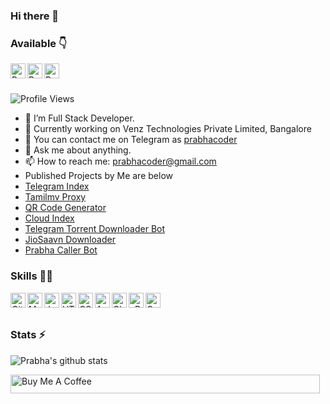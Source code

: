 ### Hi there 👋

### Available 👇
<p>
  <a href="https://www.linkedin.com/in/prabhacoder/">
    <img align="left" alt="Prabha LinkedIN" width="24px" src="https://cdn.jsdelivr.net/npm/simple-icons@v3/icons/linkedin.svg" />
  </a>
  <a href="https://www.facebook.com/prabha.coder/">
    <img align="left" alt="Prabha Twitter" width="24px" src="https://cdn.jsdelivr.net/npm/simple-icons@3.2.0/icons/facebook.svg" />
  </a>
  <a href="https://telegram.dog/prabhacoder">
    <img align="left" alt="Prabha Telegram" width="24px" src="https://cdn.jsdelivr.net/npm/simple-icons@3.2.0/icons/telegram.svg" />
  </a>
  
</p>
</br>
</br>

![Profile Views](https://hits.seeyoufarm.com/api/count/incr/badge.svg?url=https://github.com/prabha-coder/&title=Profile%20Views)

- 🔭 I’m Full Stack Developer.
- 🌱 Currently working on Venz Technologies Private Limited, Bangalore
- 🤔 You can contact me on Telegram as [prabhacoder](https://t.telegram.ind.in/prabhacoder)
- 💬 Ask me about anything.
- 📫 How to reach me: prabhacoder@gmail.com
- Published Projects by Me are below
- [Telegram Index](https://telprabha.tk)
- [Tamilmv Proxy](https://trprabha.tk)
- [QR Code Generator](https://qrprabha.tk) 
- [Cloud Index](https://prabha.tk)
- [Telegram Torrent Downloader Bot](https://t.me/TorrentDownloderBot)
- [JioSaavn Downloader](https://jioprabha.tk)
- [Prabha Caller Bot](https://t.me/prabhacallerbot)

### Skills 👨‍💻

<img align="left" alt="GitHub" width="24px" src="https://cdn.jsdelivr.net/npm/simple-icons@3.2.0/icons/github.svg" />
<img align="left" alt="MySQL" width="24px" src="https://cdn.jsdelivr.net/npm/simple-icons@3.2.0/icons/mysql.svg" />
<img align="left" alt="JavaScript" width="24px" src="https://cdn.jsdelivr.net/npm/simple-icons@3.2.0/icons/javascript.svg" />
<img align="left" alt="HTML" width="24px" src="https://cdn.jsdelivr.net/npm/simple-icons@3.2.0/icons/html5.svg" />
<img align="left" alt="CSS" width="24px" src="https://cdn.jsdelivr.net/npm/simple-icons@3.2.0/icons/css3.svg" />
<img align="left" alt="AWS" width="24px" src="https://cdn.jsdelivr.net/npm/simple-icons@3.2.0/icons/amazonaws.svg" />
<img align="left" alt="Cloudflare" width="24px" src="https://cdn.jsdelivr.net/npm/simple-icons@3.2.0/icons/cloudflare.svg" />
<img align="left" alt="cPanel" width="24px" src="https://cdn.jsdelivr.net/npm/simple-icons@3.2.0/icons/cpanel.svg" />
<img align="left" alt="Google Products Expert" width="24px" src="https://cdn.jsdelivr.net/npm/simple-icons@3.2.0/icons/google.svg" />


</br>
</br>

### Stats ⚡️

![Prabha's github stats](https://github-readme-stats.vercel.app/api?username=prabha-coder&show_icons=true&theme=radical)


<a href="https://www.buymeacoffee.com/prabakar" target="_blank"><img src="https://cdn.buymeacoffee.com/buttons/v2/default-yellow.png" alt="Buy Me A Coffee" style="height: 30px;width: 495px;" ></a>
